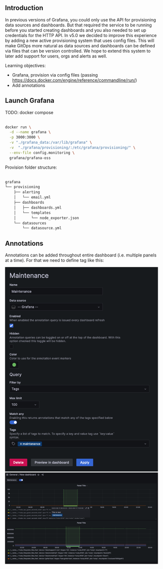 ## Introduction

In previous versions of Grafana, you could only use the API for provisioning data sources and dashboards. But that required the service to be running before you started creating dashboards and you also needed to set up credentials for the HTTP API. In v5.0 we decided to improve this experience by adding a new active provisioning system that uses config files. This will make GitOps more natural as data sources and dashboards can be defined via files that can be version controlled. We hope to extend this system to later add support for users, orgs and alerts as well.

Learning objectives: 

* Grafana, provision via config files (passing https://docs.docker.com/engine/reference/commandline/run/)
* Add annotations

## Launch Grafana

TODO: docker compose

```bash

docker run \
  -d --name grafana \
  -p 3000:3000 \
  -v "./grafana_data:/var/lib/grafana" \
  -v  "./grafana/provisioning/:/etc/grafana/provisioning/" \
  --env-file config.monitoring \
  grafana/grafana-oss

```

Provision folder structure: 

```bash

grafana
└── provisioning
    ├── alerting
    │   └── email.yml
    ├── dashboards
    │   ├── dashboards.yml
    │   └── templates
    │       └── node_exporter.json
    └── datasources
        └── datasource.yml

```

## Annotations

Annotations can be added throughout entire dashboard (i.e. multiple panels at a time). For that we need to define tag like this: 

![Annotations config](.attachments/annotations-config.png)
![Annotations on panels](.attachments/annotations.png)